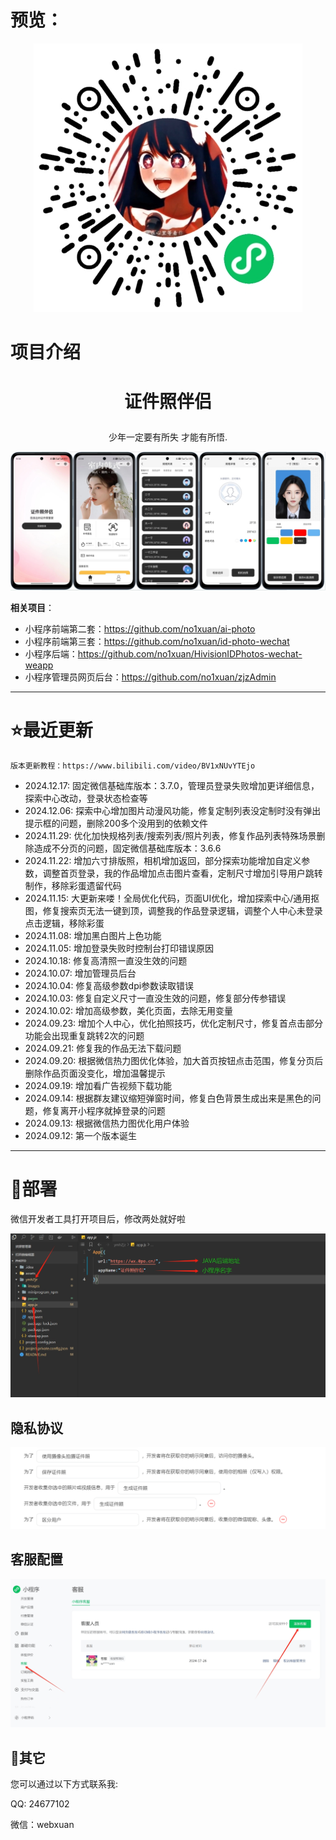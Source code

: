 # 预览：

<p align="center"><img src="./assets/3.png"></p>

# 项目介绍

# <p align="center">证件照伴侣</p>
<p align="center">少年一定要有所失 才能有所悟.</p>
<p align="center"><img src="./assets/1.png"></p>



**相关项目**：
- 小程序前端第二套：https://github.com/no1xuan/ai-photo
- 小程序前端第三套：https://github.com/no1xuan/id-photo-wechat
- 小程序后端：https://github.com/no1xuan/HivisionIDPhotos-wechat-weapp
- 小程序管理员网页后台：https://github.com/no1xuan/zjzAdmin

------

# ⭐最近更新
    版本更新教程：https://www.bilibili.com/video/BV1xNUvYTEjo

- 2024.12.17: 固定微信基础库版本：3.7.0，管理员登录失败增加更详细信息，探索中心改动，登录状态检查等
- 2024.12.06: 探索中心增加图片动漫风功能，修复定制列表没定制时没有弹出提示框的问题，删除200多个没用到的依赖文件
- 2024.11.29: 优化加快规格列表/搜索列表/照片列表，修复作品列表特殊场景删除造成不分页的问题，固定微信基础库版本：3.6.6
- 2024.11.22: 增加六寸排版照，相机增加返回，部分探索功能增加自定义参数，调整首页登录，我的作品增加点击图片查看，定制尺寸增加引导用户跳转制作，移除彩蛋遗留代码
- 2024.11.15: 大更新来喽！全局优化代码，页面UI优化，增加探索中心/通用抠图，修复搜索页无法一键到顶，调整我的作品登录逻辑，调整个人中心未登录点击逻辑，移除彩蛋
- 2024.11.08: 增加黑白图片上色功能
- 2024.11.05: 增加登录失败时控制台打印错误原因
- 2024.10.18: 修复高清照一直没生效的问题
- 2024.10.07: 增加管理员后台
- 2024.10.04: 修复高级参数dpi参数读取错误
- 2024.10.03: 修复自定义尺寸一直没生效的问题，修复部分传参错误
- 2024.10.02: 增加高级参数，美化页面，去除无用变量
- 2024.09.23: 增加个人中心，优化拍照技巧，优化定制尺寸，修复首点击部分功能会出现重复跳转2次的问题
- 2024.09.21: 修复我的作品无法下载问题
- 2024.09.20: 根据微信热力图优化体验，加大首页按钮点击范围，修复分页后删除作品页面没变化，增加温馨提示
- 2024.09.19: 增加看广告视频下载功能
- 2024.09.14: 根据群友建议缩短弹窗时间，修复白色背景生成出来是黑色的问题，修复离开小程序就掉登录的问题
- 2024.09.13: 根据微信热力图优化用户体验
- 2024.09.12: 第一个版本诞生
------

# 🔧部署

微信开发者工具打开项目后，修改两处就好啦

<img src="./assets/2.png">



## 隐私协议

<img src="./assets/4.png">



## 客服配置

<img src="./assets/10.png">



## 📧其它

您可以通过以下方式联系我:

QQ: 24677102

微信：webxuan
